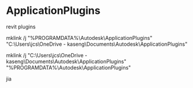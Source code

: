 # ApplicationPlugins
revit plugins


mklink /j "%PROGRAMDATA%\Autodesk\ApplicationPlugins" "C:\Users\jcs\OneDrive - kaseng\Documents\Autodesk\ApplicationPlugins"

mklink /j "C:\Users\jcs\OneDrive - kaseng\Documents\Autodesk\ApplicationPlugins" "%PROGRAMDATA%\Autodesk\ApplicationPlugins"


jia
